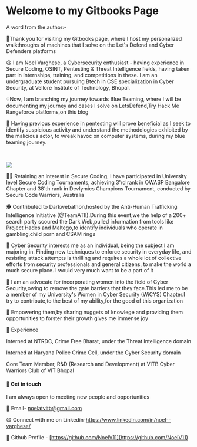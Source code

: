 # Welcome to my Gitbooks Page

A word from the author:-&#x20;

👋Thank you for visiting my Gitbooks page, where I host my personalized walkthroughs of machines that I solve on the Let's Defend and Cyber Defenders platforms

😃 I am Noel Varghese, a Cybersecurity enthusiast - having experience in Secure Coding, OSINT, Pentesting & Threat Intelligence fields, having taken part in Internships, training, and competitions in these. I am an undergraduate student pursuing Btech in CSE specialization in Cyber Security, at Vellore Institute of Technology, Bhopal.&#x20;

💡Now, I am branching my journey towards Blue Teaming, where I will be documenting my journey and cases I solve on LetsDefend,Try Hack Me Rangeforce platforms,on this blog

🔆 Having previous experience in pentesting will prove beneficial as I seek to identify suspicious activity and understand the methodologies exhibited by the malicious actor, to wreak havoc on computer systems, during my blue teaming journey.

​

![](https://files.gitbook.com/v0/b/gitbook-x-prod.appspot.com/o/spaces%2FjXrTe5fpSNlEk4rpmYxs%2Fuploads%2FvYunovVVTtLdlfrviyWf%2F1.PNG?alt=media\&token=78175fb5-61e5-4d62-b881-43763c1767c1)

​👨‍💻️ Retaining an interest in Secure Coding, I have participated in University level Secure Coding Tournaments, achieving 3'rd rank in OWASP Bangalore Chapter and 38'th rank in Devlymics Champions Tournament, conducted by Secure Code Warriors, Australia

🕵 Contributed to Darkwebathon,hosted by the Anti-Human Trafficking Intelligence Initiative (@TeamATII).During this event,we the help of a 200+ search party scoured the Dark Web,pulled information from tools like Project Hades and Maltego,to identify individuals who operate in gambling,child porn and CSAM rings

👱 Cyber Security interests me as an individual, being the subject I am majoring in. Finding new techniques to enforce security in everyday life, and resisting attack attempts is thrilling and requires a whole lot of collective efforts from security professionals and general citizens, to make the world a much secure place. I would very much want to be a part of it

🎇 I am an advocate for incorporating women into the field of Cyber Security,owing to remove the gate barriers that they face.This led me to be a member of my University's Women in Cyber Security (WiCYS) Chapter.I try to contribute,to the best of my ability,for the good of this organization

💭 Empowering them,by sharing nuggets of knowlege and providing them opportunities to forster their growth gives me immense joy

🌱 Experience

Interned at NTRDC, Crime Free Bharat, under the Threat Intelligence domain

Interned at Haryana Police Crime Cell, under the Cyber Security domain

Core Team Member, R\&D (Research and Development) at VITB Cyber Warriors Club of VIT Bhopal

#### 🤔 Get in touch <a href="#get-in-touch" id="get-in-touch"></a>

I am always open to meeting new people and opportunities

💬 Email- noelatvitb@gmail.com

😄 Connect with me on Linkedin-https://www.linkedin.com/in/noel--varghese/

🌱 Github Profile - [https://github.com/NoelV11](https://github.com/NoelV11)​
